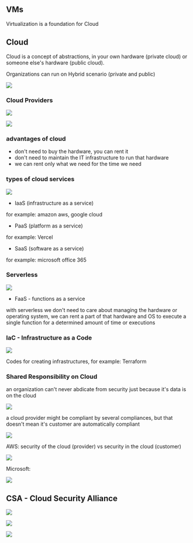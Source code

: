 ## VMs

Virtualization is a foundation for Cloud

## Cloud

Cloud is a concept of abstractions, in your own hardware (private cloud) or someone else's hardware (public
cloud).

Organizations can run on Hybrid scenario (private and public)

![](img/README-20221207155608.png)

### Cloud Providers

![](img/README-20221207161451.png)

![](img/README-20221207161351.png)

### advantages of cloud

- don't need to buy the hardware, you can rent it
- don't need to maintain the IT infrastructure to run that hardware
- we can rent only what we need for the time we need

### types of cloud services

![](img/README-20221207160251.png)

- IaaS (infrastructure as a service)

for example: amazon aws, google cloud

- PaaS (platform as a service)

for example: Vercel

- SaaS (software as a service)

for example: microsoft office 365

### Serverless

![](img/README-20221122122347.png)

- FaaS - functions as a service

with serverless we don't need to care about managing the hardware or operating system, we can rent a part of
that hardware and OS to execute a single function for a determined amount of time or executions

### IaC - Infrastructure as a Code

![](img/README-20221207160910.png)

Codes for creating infrastructures, for example: Terraform

### Shared Responsibility on Cloud

an organization can't never abdicate from security just because it's data is on the cloud

![](img/README-20221207162115.png)

a cloud provider might be compliant by several compliances, but that doesn't mean it's customer are
automatically compliant

![](img/README-20221207161601.png)

AWS: security of the cloud (provider) vs security in the cloud (customer)

![](img/README-20221207161807.png)

Microsoft:

![](img/README-20221207161857.png)

## CSA - Cloud Security Alliance

![](img/README-20221207162244.png)

![](img/README-20221207162303.png)

![](img/README-20221207162324.png)
